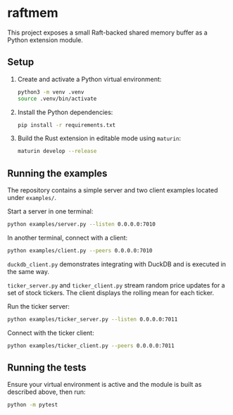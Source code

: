 # raftmem

This project exposes a small Raft-backed shared memory buffer as a Python extension module.

## Setup

1. Create and activate a Python virtual environment:
   ```bash
   python3 -m venv .venv
   source .venv/bin/activate
   ```
2. Install the Python dependencies:
   ```bash
   pip install -r requirements.txt
   ```
3. Build the Rust extension in editable mode using `maturin`:
   ```bash
   maturin develop --release
   ```

## Running the examples

The repository contains a simple server and two client examples located under
`examples/`.

Start a server in one terminal:
```bash
python examples/server.py --listen 0.0.0.0:7010
```

In another terminal, connect with a client:
```bash
python examples/client.py --peers 0.0.0.0:7010
```

`duckdb_client.py` demonstrates integrating with DuckDB and is executed in the
same way.

`ticker_server.py` and `ticker_client.py` stream random price updates for a
set of stock tickers. The client displays the rolling mean for each ticker.

Run the ticker server:
```bash
python examples/ticker_server.py --listen 0.0.0.0:7011
```

Connect with the ticker client:
```bash
python examples/ticker_client.py --peers 0.0.0.0:7011
```

## Running the tests

Ensure your virtual environment is active and the module is built as described
above, then run:
```bash
python -m pytest
```
